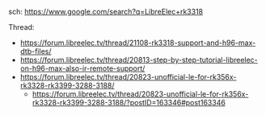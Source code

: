 sch: https://www.google.com/search?q=LibreElec+rk3318

Thread:
- https://forum.libreelec.tv/thread/21108-rk3318-support-and-h96-max-dtb-files/
- https://forum.libreelec.tv/thread/20813-step-by-step-tutorial-libreelec-on-h96-max-also-ir-remote-support/
- https://forum.libreelec.tv/thread/20823-unofficial-le-for-rk356x-rk3328-rk3399-3288-3188/
  - https://forum.libreelec.tv/thread/20823-unofficial-le-for-rk356x-rk3328-rk3399-3288-3188/?postID=163346#post163346
